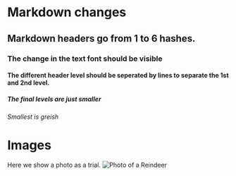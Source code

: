 # Markdown changes
## Markdown headers go from 1 to 6 hashes.
### The change in the text font should be visible
#### The different header level should be seperated by lines to separate the 1st and 2nd level.
##### The final levels are just smaller
###### Smallest is greish

# Images
Here we show a photo as a trial.
![Photo of a Reindeer](https://upload.wikimedia.org/wikipedia/commons/thumb/e/e3/Barren_ground_caribou_grazing_with_autumn_foliage_in_background.jpg/1920px-Barren_ground_caribou_grazing_with_autumn_foliage_in_background.jpg)
